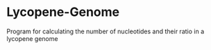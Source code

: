 # Lycopene-Genome
Program for calculating the number of nucleotides and their ratio in a lycopene genome
